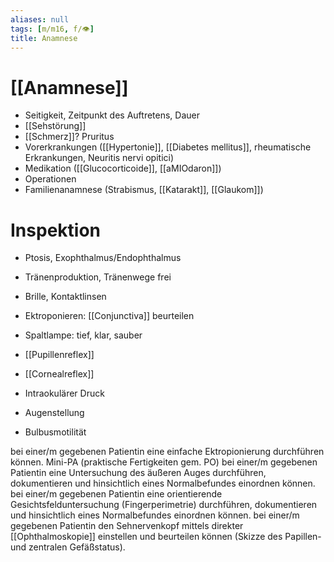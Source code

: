 ```yaml
---
aliases: null
tags: [m/m16, f/👁️]
title: Anamnese
---
```

# [[Anamnese]]
- Seitigkeit, Zeitpunkt des Auftretens, Dauer
- [[Sehstörung]]
- [[Schmerz]]? Pruritus
- Vorerkrankungen ([[Hypertonie]], [[Diabetes mellitus]], rheumatische Erkrankungen, Neuritis nervi opitici)
- Medikation ([[Glucocorticoide]], [[aMIOdaron]])
- Operationen
- Familienanamnese (Strabismus, [[Katarakt]], [[Glaukom]])

# Inspektion
- Ptosis, Exophthalmus/Endophthalmus
- Tränenproduktion, Tränenwege frei
- Brille, Kontaktlinsen

- Ektroponieren: [[Conjunctiva]] beurteilen
- Spaltlampe: tief, klar, sauber
- [[Pupillenreflex]]
- [[Cornealreflex]]
- Intraokulärer Druck
- Augenstellung
- Bulbusmotilität

bei einer/m gegebenen Patientin eine einfache Ektropionierung durchführen können. 
Mini-PA (praktische Fertigkeiten gem. PO)
bei einer/m gegebenen Patientin eine Untersuchung des äußeren Auges durchführen, dokumentieren und hinsichtlich eines Normalbefundes einordnen können.
bei einer/m gegebenen Patientin eine orientierende Gesichtsfelduntersuchung (Fingerperimetrie) durchführen, dokumentieren und hinsichtlich eines Normalbefundes einordnen können.
bei einer/m gegebenen Patientin den Sehnervenkopf mittels direkter [[Ophthalmoskopie]] einstellen und beurteilen können (Skizze des Papillen- und zentralen Gefäßstatus).


